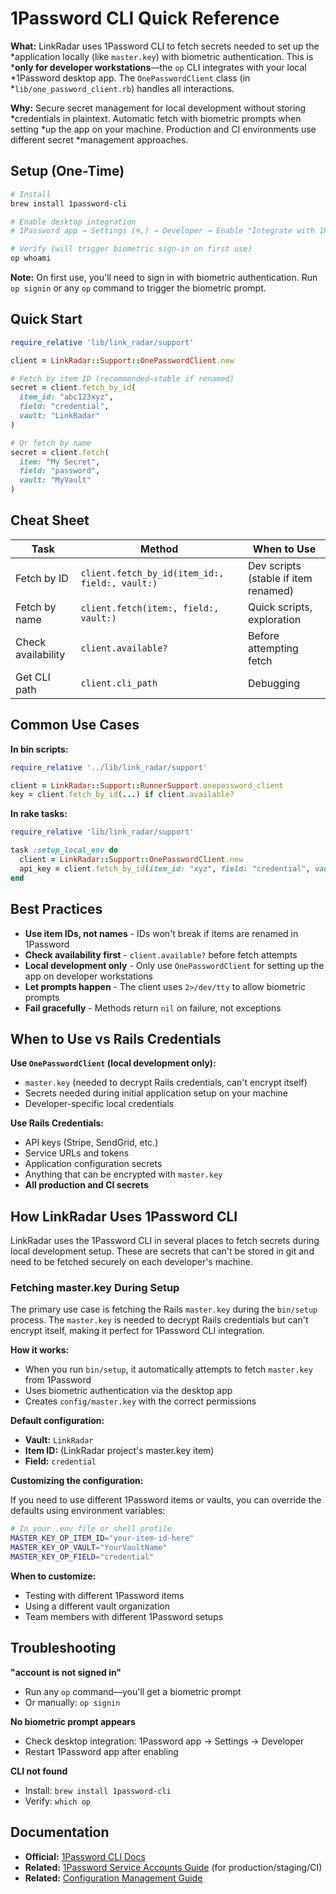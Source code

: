 # 1Password CLI Quick Reference

**What:** LinkRadar uses 1Password CLI to fetch secrets needed to set up the
*application locally (like `master.key`) with biometric authentication. This is
***only for developer workstations**—the `op` CLI integrates with your local
*1Password desktop app. The `OnePasswordClient` class (in
*`lib/one_password_client.rb`) handles all interactions.

**Why:** Secure secret management for local development without storing
*credentials in plaintext. Automatic fetch with biometric prompts when setting
*up the app on your machine. Production and CI environments use different secret
*management approaches.

## Setup (One-Time)

```bash
# Install
brew install 1password-cli

# Enable desktop integration
# 1Password app → Settings (⌘,) → Developer → Enable "Integrate with 1Password CLI"

# Verify (will trigger biometric sign-in on first use)
op whoami
```

**Note:** On first use, you'll need to sign in with biometric authentication. Run `op signin` or any `op` command to trigger the biometric prompt.

## Quick Start

```ruby
require_relative 'lib/link_radar/support'

client = LinkRadar::Support::OnePasswordClient.new

# Fetch by item ID (recommended—stable if renamed)
secret = client.fetch_by_id(
  item_id: "abc123xyz",
  field: "credential",
  vault: "LinkRadar"
)

# Or fetch by name
secret = client.fetch(
  item: "My Secret",
  field: "password",
  vault: "MyVault"
)
```

## Cheat Sheet

| Task | Method | When to Use |
|------|--------|-------------|
| Fetch by ID | `client.fetch_by_id(item_id:, field:, vault:)` | Dev scripts (stable if item renamed) |
| Fetch by name | `client.fetch(item:, field:, vault:)` | Quick scripts, exploration |
| Check availability | `client.available?` | Before attempting fetch |
| Get CLI path | `client.cli_path` | Debugging |

## Common Use Cases

**In bin scripts:**
```ruby
require_relative '../lib/link_radar/support'

client = LinkRadar::Support::RunnerSupport.onepassword_client
key = client.fetch_by_id(...) if client.available?
```

**In rake tasks:**
```ruby
require_relative 'lib/link_radar/support'

task :setup_local_env do
  client = LinkRadar::Support::OnePasswordClient.new
  api_key = client.fetch_by_id(item_id: "xyz", field: "credential", vault: "LinkRadar")
end
```

## Best Practices

- **Use item IDs, not names** - IDs won't break if items are renamed in 1Password
- **Check availability first** - `client.available?` before fetch attempts
- **Local development only** - Only use `OnePasswordClient` for setting up the app on developer workstations
- **Let prompts happen** - The client uses `2>/dev/tty` to allow biometric prompts
- **Fail gracefully** - Methods return `nil` on failure, not exceptions

## When to Use vs Rails Credentials

**Use `OnePasswordClient` (local development only):**
- `master.key` (needed to decrypt Rails credentials, can't encrypt itself)
- Secrets needed during initial application setup on your machine
- Developer-specific local credentials

**Use Rails Credentials:**
- API keys (Stripe, SendGrid, etc.)
- Service URLs and tokens
- Application configuration secrets
- Anything that can be encrypted with `master.key`
- **All production and CI secrets**

## How LinkRadar Uses 1Password CLI

LinkRadar uses the 1Password CLI in several places to fetch secrets during local development setup. These are secrets that can't be stored in git and need to be fetched securely on each developer's machine.

### Fetching master.key During Setup

The primary use case is fetching the Rails `master.key` during the `bin/setup` process. The `master.key` is needed to decrypt Rails credentials but can't encrypt itself, making it perfect for 1Password CLI integration.

**How it works:**
- When you run `bin/setup`, it automatically attempts to fetch `master.key` from 1Password
- Uses biometric authentication via the desktop app
- Creates `config/master.key` with the correct permissions

**Default configuration:**
- **Vault:** `LinkRadar`
- **Item ID:** (LinkRadar project's master.key item)
- **Field:** `credential`

**Customizing the configuration:**

If you need to use different 1Password items or vaults, you can override the defaults using environment variables:

```bash
# In your .env file or shell profile
MASTER_KEY_OP_ITEM_ID="your-item-id-here"
MASTER_KEY_OP_VAULT="YourVaultName"
MASTER_KEY_OP_FIELD="credential"
```

**When to customize:**
- Testing with different 1Password items
- Using a different vault organization
- Team members with different 1Password setups

## Troubleshooting

**"account is not signed in"**
- Run any `op` command—you'll get a biometric prompt
- Or manually: `op signin`

**No biometric prompt appears**
- Check desktop integration: 1Password app → Settings → Developer
- Restart 1Password app after enabling

**CLI not found**
- Install: `brew install 1password-cli`
- Verify: `which op`

## Documentation

- **Official:** [1Password CLI Docs](https://developer.1password.com/docs/cli)
- **Related:** [1Password Service Accounts Guide](1password-service-accounts-guide.md) (for production/staging/CI)
- **Related:** [Configuration Management Guide](configuration-management-guide.md)

